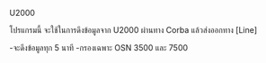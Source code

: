 U2000

โปรแกรมนี้ จะใช้ในการดึงข้อมูลจาก U2000 ผ่านทาง Corba แล้วส่งออกทาง [Line]

-จะดึงข้อมูลทุก 5 นาที
-กรองเฉพาะ OSN 3500 และ 7500
